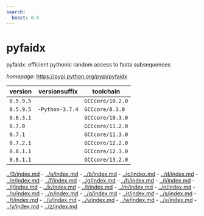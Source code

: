 ```yaml
---
search:
  boost: 0.5
---
```

# pyfaidx

pyfaidx: efficient pythonic random access to fasta subsequences

*homepage*: <https://pypi.python.org/pypi/pyfaidx>

version | versionsuffix | toolchain
--------|---------------|----------
``0.5.9.5`` |  | ``GCCcore/10.2.0``
``0.5.9.5`` | ``-Python-3.7.4`` | ``GCCcore/8.3.0``
``0.6.3.1`` |  | ``GCCcore/10.3.0``
``0.7.0`` |  | ``GCCcore/11.2.0``
``0.7.1`` |  | ``GCCcore/11.3.0``
``0.7.2.1`` |  | ``GCCcore/12.2.0``
``0.8.1.1`` |  | ``GCCcore/12.3.0``
``0.8.1.1`` |  | ``GCCcore/13.2.0``

[../0/index.md](0) - [../a/index.md](a) - [../b/index.md](b) - [../c/index.md](c) - [../d/index.md](d) - [../e/index.md](e) - [../f/index.md](f) - [../g/index.md](g) - [../h/index.md](h) - [../i/index.md](i) - [../j/index.md](j) - [../k/index.md](k) - [../l/index.md](l) - [../m/index.md](m) - [../n/index.md](n) - [../o/index.md](o) - [../p/index.md](p) - [../q/index.md](q) - [../r/index.md](r) - [../s/index.md](s) - [../t/index.md](t) - [../u/index.md](u) - [../v/index.md](v) - [../w/index.md](w) - [../x/index.md](x) - [../y/index.md](y) - [../z/index.md](z)

